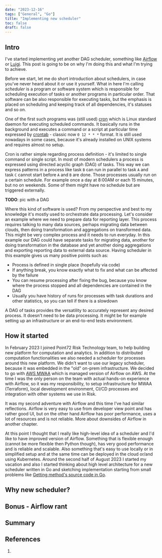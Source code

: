 ```yaml
---
date: "2023-12-16"
tags: ["General", "Go"]
title: "Implementing new scheduler"
toc: false
draft: false
---
```



## Intro

I've started implementing yet another DAG scheduler, something like [Airflow](https://airflow.apache.org) or
[Luigi](https://github.com/spotify/luigi). This post is going to be on why I'm doing this and what I'm trying to
achieve.

Before we start, let me do short introduction about schedulers, in case you've never heard about it or use it yourself.
What in here I'm calling _scheduler_ is a program or software system which is responsible for scheduling execution of
tasks or another programs in particular order. That software can be also responsible for executing tasks, but the
emphasis is placed on scheduling and keeping track of all dependencies, it's statuses and so on.

One of the first such programs was (still used) [cron](https://man7.org/linux/man-pages/man8/cron.8.html) which is
Linux standard daemon for executing scheduled commands. It basically runs in the background and executes a command or a
script at particular time expressed by [crontab](https://man7.org/linux/man-pages/man5/crontab.5.html) - classic now `0
12 * * *` format. It is still used nowadays in some cases, because it's already installed on UNIX systems and requires
almost no setup.

Cron is rather simple regarding process definition - it's limited to single command or single script. In most of
modern schedulers a process is expressed using directed acyclic graph (DAG) of tasks. This way we can express patterns
in a process like task `B` can run in parallel to task `A` and task `C` cannot start before `A` and `B` are done. Those
processes usually run on a certain schedule. For example once a day at 8:00AM or each 15 minutes, but no on
weekends. Some of them might have no schedule but are triggered externally.

**TODO**: pic with a DAG

Where this kind of software is used? From my perspective and best to my knowledge it's mostly used to orchestrate data
processing. Let's consider an example where we need to prepare data for reporting layer. This process requires talking
to many data sources, perhaps migrating data between clouds, then doing transformation and aggregations on transformed
data. This might be very complex process and it needs to run everyday. In this example our DAG could have separate
tasks for migrating data, another for doing transformation in the database and yet another doing aggregations and
exporting reporting data to external data source. Having scheduler in this example gives us many positive points such
as:

* Process is defined in single place (hopefully via code)
* If anything break, you know exactly what to fix and what can be affected by the failure
* You can resume processing after fixing the bug, because you know where the process stopped and all dependencies are
  contained in the DAG
* Usually you have history of runs for processes with task durations and other statistics, so you can tell if there is
  a slowdown


A DAG of tasks provides the versatility to accurately represent any desired process. It doesn't need to be data
processing. It might be for example setting up an infrastructure or an end-to-end tests environment.


## How it started

In February 2023 I joined Point72 Risk Technology team, to help building new platform for computation and analytics. In
addition to distributed computation functionalities we also needed a scheduler for processes around this new platform.
We didn't want to use our legacy scheduler, because it was embedded in the "old" on-prem infrastructure. We decided to
go with [AWS MWAA](https://docs.aws.amazon.com/mwaa/latest/userguide/what-is-mwaa.html) which is managed version of
Airflow on AWS. At the time I was the only person on the team with actual hands-on experience with Airflow, so it was
my responsibility, to setup infrastructure for MWAA (Terraform), local development environment, CI/CD processes and
integration with other systems we use in Risk.

It was my second adventure with Airflow and this time I've had similar reflections. Airflow is very easy to use from
developer view point and has rather good UI, but on the other hand Airflow has poor performance, uses a lot of
resources and is not reliable. More about downsides of Airflow in another chapter.

At this point I thought that I really like high-level idea of a scheduler and I'd like to have improved version of
Airflow. Something that is flexible enough (cannot be more flexible then Python though), has very good performance and
is reliable and scalable. Also something that's easy to use locally or in simplified setup and at the same time can be
deployed in the cloud or/and using Kubernetes. Around the second half of August 2023 I started my vacation and also I
started thinking about high level architecture for a new scheduler written in Go and sketching implementation starting
from small problems like [Getting method's source code in Go](https://dskrzypiec.dev/go-ast/).


## Why new scheduler?





## Bonus - Airflow rant


## Summary


## References

1. 

